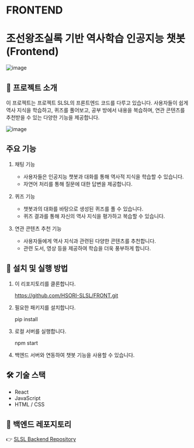 # FRONTEND

# 조선왕조실록 기반 역사학습 인공지능 챗봇 (Frontend)

![image](https://github.com/HSORI-SLSL/BackEnd/assets/106041730/846d3072-354d-4936-b05e-98a643eca0a1)



## 📌 프로젝트 소개
이 프로젝트는 프로젝트 SLSL의 프론트엔드 코드를 다루고 있습니다. 
사용자들이 쉽게 역사 지식을 학습하고, 퀴즈를 풀어보고, 공부 방에서 내용을 복습하며, 연관 콘텐츠를 추천받을 수 있는 다양한 기능을 제공합니다.

![image](https://github.com/HSORI-SLSL/BackEnd/assets/106041730/1750a83f-3579-4a04-8219-76bd8ca60540)

## 주요 기능
1. 채팅 기능 
   - 사용자들은 인공지능 챗봇과 대화를 통해 역사적 지식을 학습할 수 있습니다. 
   - 자연어 처리를 통해 질문에 대한 답변을 제공합니다.

2. 퀴즈 기능
   - 챗봇과의 대화를 바탕으로 생성된 퀴즈를 풀 수 있습니다.
   - 퀴즈 결과를 통해 자신의 역사 지식을 평가하고 복습할 수 있습니다.

3. 연관 콘텐츠 추천 기능
   - 사용자들에게 역사 지식과 관련된 다양한 콘텐츠를 추천합니다.
   - 관련 도서, 영상 등을 제공하여 학습을 더욱 풍부하게 합니다.

## 🚀 설치 및 실행 방법
1. 이 리포지토리를 클론합니다.

   https://github.com/HSORI-SLSL/FRONT.git


2. 필요한 패키지를 설치합니다.

   pip install

3. 로컬 서버를 실행합니다.

   npm start

4. 백엔드 서버와 연동하여 챗봇 기능을 사용할 수 있습니다. 

## 🛠 기술 스택
- React
- JavaScript
- HTML / CSS

## 🔗 백엔드 레포지토리
👉 [SLSL Backend Repository](https://github.com/HSORI-SLSL/BackEnd)
